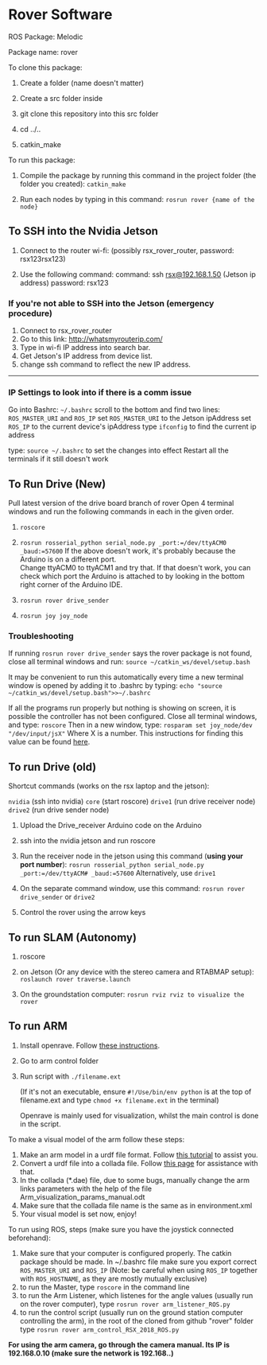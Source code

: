 <!-- You know what's cool? Working code. You know what's cooler? Properly document working code. 

Quick Markdown tips:

Headings are denoted by #. 

# This is a level 1 heading

## This is a level 2 heading

### This is a level 3 heading

And so on...


A single line break doesn't do anything in Markdown. You need two in a row to create an actual 
new paragraph. 


*This is underlined* 

**This is bolded**


1. Start a list like this
2. And continue 
3. As far as you
4. Want

* Bulleted lists start 
* with
* stars

To make a link that says "click me" which goes to "https://google.com"

[click me](https://google.com)


For inline code sections, surround the code with `back ticks` (the unshifted version of ~)

For code blocks, use this:

```
This is a line of code
Here's another one
```

It even supports syntax highlighting! Just add the language name after the first triple ticks

``` python

def printer():
	print ("RSX is the best")
	return True
```

And finally, a horizontal line can be added with any of the following:

---
***
___

Happy documenting! -->

# Rover Software

ROS Package: Melodic

Package name: rover

To clone this package:

1. Create a folder (name doesn't matter)

2. Create a src folder inside
3. git clone this repository into this src folder
4. cd ../..
5. catkin_make

To run this package:

1. Compile the package by running this command in the project folder (the folder you created):
   `catkin_make`

2. Run each nodes by typing in this command:
   `rosrun rover {name of the node}`
  
## To SSH into the Nvidia Jetson

1. Connect to the router wi-fi: (possibly rsx_rover_router, password: rsx123rsx123)

2. Use the following command:
   command: ssh rsx@192.168.1.50 (Jetson ip address)
   password: rsx123

### If you're not able to SSH into the Jetson (emergency procedure)

1. Connect to rsx_rover_router
2. Go to this link: http://whatsmyrouterip.com/
3. Type in wi-fi IP address into search bar.
4. Get Jetson's IP address from device list.
5. change ssh command to reflect the new IP address.

---

### IP Settings to look into if there is a comm issue
Go into Bashrc: `~/.bashrc`
scroll to the bottom and find two lines: `ROS_MASTER_URI` and `ROS_IP`
set `ROS_MASTER_URI` to the Jetson ipAddress
set `ROS_IP` to the current device's ipAddress
type `ifconfig` to find the current ip address

type: `source ~/.bashrc` to set the changes into effect
Restart all the terminals if it still doesn't work

## To Run Drive (New)

Pull latest version of the drive board branch of rover
Open 4 terminal windows and run the following commands in each in the given order.

1. `roscore`

2. `rosrun rosserial_python serial_node.py _port:=/dev/ttyACM0 _baud:=57600`
   If the above doesn't work, it's probably because the Arduino is on a different port.  
   Change ttyACM0 to ttyACM1 and try that. If that doesn't work, you can check which port the Arduino is attached to by looking in the bottom right corner of the Arduino IDE.
3. `rosrun rover drive_sender`
4. `rosrun joy joy_node`

### Troubleshooting
If running `rosrun rover drive_sender` says the rover package is not found, close all terminal windows and run:
`source ~/catkin_ws/devel/setup.bash`

It may be convenient to run this automatically every time a new terminal window is opened by adding it to .bashrc by typing: 
`echo "source ~/catkin_ws/devel/setup.bash">>~/.bashrc`

If all the programs run properly but nothing is showing on screen, it is possible the controller 
has not been configured. Close all terminal windows, and type:
`roscore`
Then in a new window, type:
`rosparam set joy_node/dev "/dev/input/jsX"`
Where X is a number. This instructions for finding this value can be found [here](https://github.com/rsx-utoronto/rover/wiki/Drive-Control#running-joystick-drive).

## To run Drive (old)

Shortcut commands (works on the rsx laptop and the jetson): 

`nvidia` (ssh into nvidia)
`core` (start roscore)
`drive1` (run drive receiver node)
`drive2` (run drive sender node)

1. Upload the Drive_receiver Arduino code on the Arduino
2. ssh into the nvidia jetson and run roscore
3. Run the receiver node in the jetson using this command (**using your port number**): 
   `rosrun rosserial_python serial_node.py _port:=/dev/ttyACM# _baud:=57600`
   Alternatively, use 
   `drive1`

4. On the separate command window, use this command: 
   `rosrun rover drive_sender`
   or
   `drive2`

5. Control the rover using the arrow keys

## To run SLAM (Autonomy)

1. roscore
2. on Jetson (Or any device with the stereo camera and RTABMAP setup): 
   `roslaunch rover traverse.launch`

3. On the groundstation computer: 
   `rosrun rviz rviz to visualize the rover`

## To run ARM

1. Install openrave. Follow [these instructions](https://scaron.info/teaching/installing-openrave-on-ubuntu-16.04.html).
2. Go to arm control folder
3. Run script with `./filename.ext` 

   (If it's not an executable, ensure `#!/Use/bin/env python` is at the top of filename.ext and type `chmod +x filename.ext` in the terminal)

   Openrave is mainly used for visualization, whilst the main control is done in the script.

To make a visual model of the arm follow these steps:

1. Make an arm model in a urdf file format. Follow [this tutorial](http://wiki.ros.org/urdf/Tutorials/Create%20your%20own%20urdf%20file) to assist you.
2. Convert a urdf file into a collada file. Follow [this page](http://wiki.ros.org/collada_urdf) for assistance with that.
3. In the collada (\*.dae) file, due to some bugs, manually change the arm links parameters with the help of the file Arm_visualization_params_manual.odt
4. Make sure that the collada file name is the same as in environment.xml
5. Your visual model is set now, enjoy!

To run using ROS, steps (make sure you have the joystick connected beforehand):

1. Make sure that your computer is configured properly. The catkin package should be made. In  ~/.bashrc file make sure you export correct `ROS_MASTER_URI` and `ROS_IP` (Note: be careful when using `ROS_IP` together with `ROS_HOSTNAME`, as they are mostly mutually exclusive)
2. to run the Master, type `roscore` in the command line
3. to run the Arm Listener, which listenes for the angle values (usually run on the rover computer), type `rosrun rover arm_listener_ROS.py`
4. to run the control script (usually run on the ground station computer controlling the arm), in the root of the cloned from github "rover" folder type `rosrun rover arm_control_RSX_2018_ROS.py`


**For using the arm camera, go through the camera manual. Its IP is 192.168.0.10 (make sure the network is 192.168..)**


